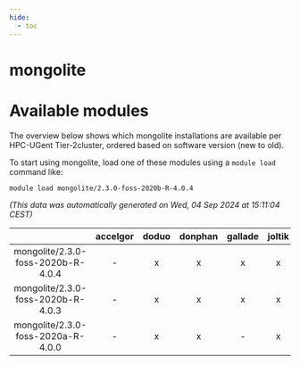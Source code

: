 ```yaml
---
hide:
  - toc
---
```


mongolite
=========

# Available modules


The overview below shows which mongolite installations are available per HPC-UGent Tier-2cluster, ordered based on software version (new to old).

To start using mongolite, load one of these modules using a `module load` command like:

```shell
module load mongolite/2.3.0-foss-2020b-R-4.0.4
```

*(This data was automatically generated on Wed, 04 Sep 2024 at 15:11:04 CEST)*  

| |accelgor|doduo|donphan|gallade|joltik|shinx|skitty|
| :---: | :---: | :---: | :---: | :---: | :---: | :---: | :---: |
|mongolite/2.3.0-foss-2020b-R-4.0.4|-|x|x|x|x|-|x|
|mongolite/2.3.0-foss-2020b-R-4.0.3|-|x|x|x|x|-|x|
|mongolite/2.3.0-foss-2020a-R-4.0.0|-|x|x|-|x|-|x|
